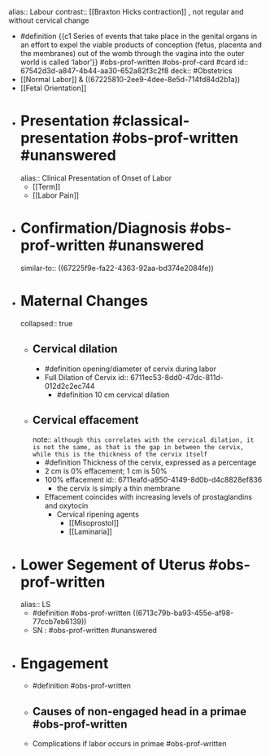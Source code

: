 alias:: Labour
contrast:: [[Braxton Hicks contraction]] , not regular and without cervical change

- #definition {{c1 Series of events that take place in the genital organs in an effort to expel the viable products of conception (fetus, placenta and the membranes) out of the womb through the vagina into the outer world is called ‘labor’}} #obs-prof-written #obs-prof-card #card
  id:: 67542d3d-a847-4b44-aa30-652a82f3c2f8
  deck:: #Obstetrics
- [[Normal Labor]] & ((67225810-2ee9-4dee-8e5d-714fd84d2b1a))
- [[Fetal Orientation]]
- # Presentation #classical-presentation #obs-prof-written #unanswered
  alias:: Clinical Presentation of Onset of Labor
  - [[Term]]
  - [[Labor Pain]]
- # Confirmation/Diagnosis #obs-prof-written #unanswered
  similar-to:: ((67225f9e-fa22-4363-92aa-bd374e2084fe))
- # Maternal Changes
  collapsed:: true
  - ## Cervical dilation
    - #definition opening/diameter of cervix during labor
    - Full Dilation of Cervix
      id:: 6711ec53-8dd0-47dc-811d-012d2c2ec744
      - #definition 10 cm cervical dilation
  - ## Cervical effacement
    note:: `although this correlates with the cervical dilation, it is not the same, as that is the gap in between the cervix, while this is the thickness of the cervix itself`
    - #definition Thickness of the cervix, expressed as a percentage
    - 2 cm is 0% effacement; 1 cm is 50%
    - 100% effacement
      id:: 6711eafd-a950-4149-8d0b-d4c8828ef836
      - the cervix is simply a thin membrane
    - Effacement coincides with increasing levels of prostaglandins and oxytocin
      - Cervical ripening agents
        - [[Misoprostol]]
        - [[Laminaria]]
- # Lower Segement of Uterus #obs-prof-written
  alias:: LS
  - #definition #obs-prof-written ((6713c79b-ba93-455e-af98-77ccb7eb6139))
  - SN : #obs-prof-written #unanswered
- # Engagement
  - #definition #obs-prof-written
  - ## Causes of non-engaged head in a primae #obs-prof-written
  - Complications if labor occurs in primae #obs-prof-written
